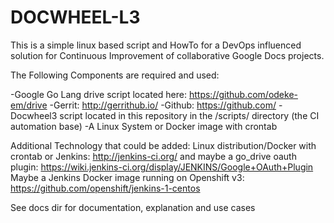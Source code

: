 # DOCWHEEL-L3

This is a simple linux based script and HowTo for a DevOps influenced solution 
for Continuous Improvement of collaborative 
Google Docs projects.

The Following Components are required and used: 

-Google Go Lang drive script located here: https://github.com/odeke-em/drive
-Gerrit: http://gerrithub.io/
-Github: https://github.com/
-Docwheel3 script located in this repository in the /scripts/ directory (the CI automation base) 
-A Linux System or Docker image with crontab

Additional Technology that could be added: 
Linux distribution/Docker with crontab or Jenkins: http://jenkins-ci.org/ and maybe a go_drive oauth plugin: https://wiki.jenkins-ci.org/display/JENKINS/Google+OAuth+Plugin
Maybe a Jenkins Docker image running on Openshift v3: https://github.com/openshift/jenkins-1-centos 


 
See docs dir for documentation, explanation 
and use cases


